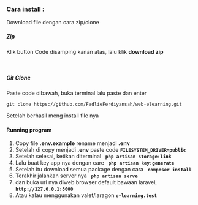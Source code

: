 <h3>Cara install : </h3>

<p>Download file dengan cara zip/clone</p>
<h5> Zip </h5>
<p>Klik button Code disamping kanan atas, lalu klik <b>download zip</b></p>
<br>
<h5> Git Clone </h5>
<p>Paste code dibawah, buka terminal lalu paste dan enter</p>
<code>git clone https://github.com/FadlieFerdiyansah/web-elearning.git</code>

<br>
<p>Setelah berhasil meng install file nya</p>
<h4> Running program </h4>
<ol>
    <li>Copy file <b>.env.example</b> rename menjadi <b>.env</b></li>
    <li>Setelah di copy menjadi <b>.env</b> paste code <b><code>FILESYSTEM_DRIVER=public</code></b></li>
    <li>Setelah selesai, ketikan diterminal <b><code> php artisan storage:link </code></b> </li>
    <li>Lalu buat key app nya dengan care <b><code> php artisan key:generate </code></b> </li>
    <li>Setelah itu download semua package dengan cara <b><code> composer install </code></b> </li>
    <li>Terakhir jalankan server nya <b><code> php artisan serve </code></b></li>
    <li>dan buka url nya diweb browser default bawaan laravel, <b><code>http://127.0.0.1:8000</code></b></li>
    <li>Atau kalau menggunakan valet/laragon <b><code>e-learning.test</code></b></li>
</ol>

